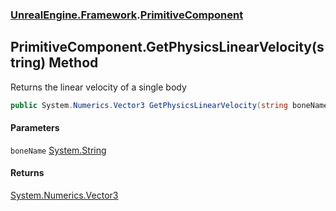 ### [UnrealEngine.Framework](UnrealEngine_Framework.md 'UnrealEngine.Framework').[PrimitiveComponent](PrimitiveComponent.md 'UnrealEngine.Framework.PrimitiveComponent')
## PrimitiveComponent.GetPhysicsLinearVelocity(string) Method
Returns the linear velocity of a single body  
```csharp
public System.Numerics.Vector3 GetPhysicsLinearVelocity(string boneName=null);
```
#### Parameters
<a name='UnrealEngine_Framework_PrimitiveComponent_GetPhysicsLinearVelocity(string)_boneName'></a>
`boneName` [System.String](https://docs.microsoft.com/en-us/dotnet/api/System.String 'System.String')  
  
#### Returns
[System.Numerics.Vector3](https://docs.microsoft.com/en-us/dotnet/api/System.Numerics.Vector3 'System.Numerics.Vector3')  
